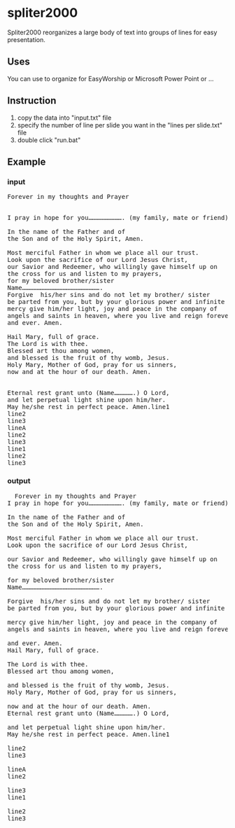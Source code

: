 # spliter2000
Spliter2000 reorganizes a large body of text into groups of lines for easy presentation. 

## Uses
You can use to organize for EasyWorship or Microsoft Power Point or ...

## Instruction
1. copy the data into "input.txt" file
2. specify the number of line per slide you want in the "lines per slide.txt" file 
3. double click "run.bat"

## Example

### input
<pre>
Forever in my thoughts and Prayer 


I pray in hope for you………………………. (my family, mate or friend).

In the name of the Father and of 
the Son and of the Holy Spirit, Amen. 

Most merciful Father in whom we place all our trust. 
Look upon the sacrifice of our Lord Jesus Christ, 
our Savior and Redeemer, who willingly gave himself up on 
the cross for us and listen to my prayers, 
for my beloved brother/sister 
Name……………………………………………………….
Forgive  his/her sins and do not let my brother/ sister 
be parted from you, but by your glorious power and infinite
mercy give him/her light, joy and peace in the company of 
angels and saints in heaven, where you live and reign forever
and ever. Amen. 

Hail Mary, full of grace. 
The Lord is with thee. 
Blessed art thou among women, 
and blessed is the fruit of thy womb, Jesus. 
Holy Mary, Mother of God, pray for us sinners, 
now and at the hour of our death. Amen.


Eternal rest grant unto (Name…………….) O Lord, 
and let perpetual light shine upon him/her. 
May he/she rest in perfect peace. Amen.line1
line2
line3
lineA
line2
line3
line1
line2
line3
</pre>

### output
<pre>
  Forever in my thoughts and Prayer
I pray in hope for you………………………. (my family, mate or friend).

In the name of the Father and of
the Son and of the Holy Spirit, Amen.

Most merciful Father in whom we place all our trust.
Look upon the sacrifice of our Lord Jesus Christ,

our Savior and Redeemer, who willingly gave himself up on
the cross for us and listen to my prayers,

for my beloved brother/sister
Name……………………………………………………….

Forgive  his/her sins and do not let my brother/ sister
be parted from you, but by your glorious power and infinite

mercy give him/her light, joy and peace in the company of
angels and saints in heaven, where you live and reign forever

and ever. Amen.
Hail Mary, full of grace.

The Lord is with thee.
Blessed art thou among women,

and blessed is the fruit of thy womb, Jesus.
Holy Mary, Mother of God, pray for us sinners,

now and at the hour of our death. Amen.
Eternal rest grant unto (Name…………….) O Lord,

and let perpetual light shine upon him/her.
May he/she rest in perfect peace. Amen.line1

line2
line3

lineA
line2

line3
line1

line2
line3

</pre>
